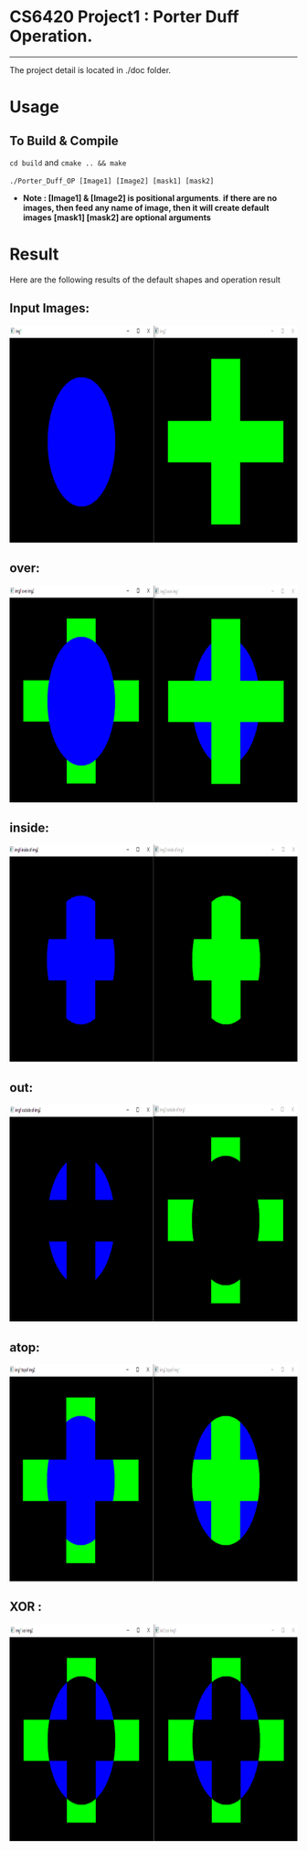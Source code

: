 # CS6420 Project1 : Porter Duff Operation.
---

The project detail is located in ./doc folder.

# Usage
## To Build & Compile
`cd build` and `cmake .. && make `

`./Porter_Duff_OP [Image1] [Image2] [mask1] [mask2]`
- **Note : [Image1] & [Image2] is positional arguments**.
**if there are no images, then feed any name of image, then it will create default images**
**[mask1] [mask2] are optional arguments**

# Result
Here are the following results of the default shapes and operation result
## Input Images:
<p align="center">
  <img src="./image/Input_image.PNG" width="800" height="380" >
</p>

## over:
<p align="center">
  <img src="./image/over.PNG" width="800" height="380" >
</p>

## inside:
<p align="center">
  <img src="./image/inside.PNG" width="800" height="380" >
</p>

## out:
<p align="center">
  <img src="./image/outside.PNG" width="800" height="380" >
</p>

## atop:
<p align="center">
  <img src="./image/atop.PNG" width="800" height="380" >
</p>

## XOR :
<p align="center">
  <img src="./image/xor.PNG" width="800" height="380" >
</p>
